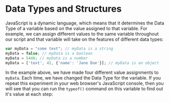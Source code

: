 # Data Types and Structures

JavaScript is a dynamic language, which means that it determines the Data Type of a variable based on the value assigned to that variable. For example, we can assign different values to the same variable throughout our script and that variable will take on the features of different data types:

```js
var myData = "some text"; // myData is a string
myData = false; // myData is a boolean
myData = 5446; // myData is a number
myData = ['text', 42, {'name': 'Jane Doe'}]; // myData is an object
```
In the example above, we have made four different value assignments to `myData`. Each time, we have changed the Data Type for the variable. If you repeat this experiment in your web browser's JavaScript console, then you will see that you can run the `typeof()` command on this variable to find out it's value at each step:



